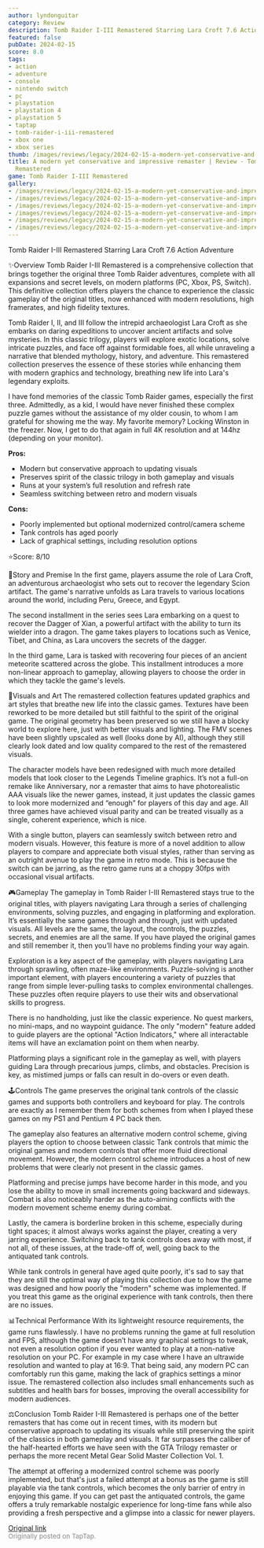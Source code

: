 ```yaml
---
author: lyndonguitar
category: Review
description: Tomb Raider I-III Remastered Starring Lara Croft 7.6 Action Adventure
featured: false
pubDate: 2024-02-15
score: 8.0
tags:
- action
- adventure
- console
- nintendo switch
- pc
- playstation
- playstation 4
- playstation 5
- taptap
- tomb-raider-i-iii-remastered
- xbox one
- xbox series
thumb: /images/reviews/legacy/2024-02-15-a-modern-yet-conservative-and-impressive-remaster--review---tomb-raider-i-iii-remastered-0.avif
title: A modern yet conservative and impressive remaster | Review - Tomb Raider I-III
  Remastered
game: Tomb Raider I-III Remastered
gallery:
- /images/reviews/legacy/2024-02-15-a-modern-yet-conservative-and-impressive-remaster--review---tomb-raider-i-iii-remastered-0.avif
- /images/reviews/legacy/2024-02-15-a-modern-yet-conservative-and-impressive-remaster--review---tomb-raider-i-iii-remastered-1.avif
- /images/reviews/legacy/2024-02-15-a-modern-yet-conservative-and-impressive-remaster--review---tomb-raider-i-iii-remastered-2.avif
- /images/reviews/legacy/2024-02-15-a-modern-yet-conservative-and-impressive-remaster--review---tomb-raider-i-iii-remastered-3.avif
- /images/reviews/legacy/2024-02-15-a-modern-yet-conservative-and-impressive-remaster--review---tomb-raider-i-iii-remastered-4.avif
- /images/reviews/legacy/2024-02-15-a-modern-yet-conservative-and-impressive-remaster--review---tomb-raider-i-iii-remastered-5.avif
---
```

Tomb Raider I-III Remastered Starring Lara Croft
7.6
Action
Adventure

✨Overview
Tomb Raider I-III Remastered is a comprehensive collection that brings together the original three Tomb Raider adventures, complete with all expansions and secret levels, on modern platforms (PC, Xbox, PS, Switch). This definitive collection offers players the chance to experience the classic gameplay of the original titles, now enhanced with modern resolutions, high framerates, and high fidelity textures.

Tomb Raider I, II, and III follow the intrepid archaeologist Lara Croft as she embarks on daring expeditions to uncover ancient artifacts and solve mysteries. In this classic trilogy, players will explore exotic locations, solve intricate puzzles, and face off against formidable foes, all while unraveling a narrative that blended mythology, history, and adventure. This remastered collection preserves the essence of these stories while enhancing them with modern graphics and technology, breathing new life into Lara's legendary exploits.

I have fond memories of the classic Tomb Raider games, especially the first three. Admittedly, as a kid, I would have never finished these complex puzzle games without the assistance of my older cousin, to whom I am grateful for showing me the way. My favorite memory? Locking Winston in the freezer. Now, I get to do that again in full 4K resolution and at 144hz (depending on your monitor).


**Pros:**
- Modern but conservative approach to updating visuals
- Preserves spirit of the classic trilogy in both gameplay and visuals
- Runs at your system’s full resolution and refresh rate
- Seamless switching between retro and modern visuals



**Cons:**
- Poorly implemented but optional modernized control/camera scheme
- Tank controls has aged poorly
- Lack of graphical settings, including resolution options


⭐️Score: 8/10

📖Story and Premise
In the first game, players assume the role of Lara Croft, an adventurous archaeologist who sets out to recover the legendary Scion artifact. The game's narrative unfolds as Lara travels to various locations around the world, including Peru, Greece, and Egypt.

The second installment in the series sees Lara embarking on a quest to recover the Dagger of Xian, a powerful artifact with the ability to turn its wielder into a dragon. The game takes players to locations such as Venice, Tibet, and China, as Lara uncovers the secrets of the dagger.

In the third game, Lara is tasked with recovering four pieces of an ancient meteorite scattered across the globe. This installment introduces a more non-linear approach to gameplay, allowing players to choose the order in which they tackle the game's levels.

🎨Visuals and Art
The remastered collection features updated graphics and art styles that breathe new life into the classic games. Textures have been reworked to be more detailed but still faithful to the spirit of the original game. The original geometry has been preserved so we still have a blocky world to explore here, just with better visuals and lighting. The FMV scenes have been slightly upscaled as well (looks done by AI), although they still clearly look dated and low quality compared to the rest of the remastered visuals.

The character models have been redesigned with much more detailed models that look closer to the Legends Timeline graphics. It’s not a full-on remake like Anniversary, nor a remaster that aims to have photorealistic AAA visuals like the newer games, instead, it just updates the classic games to look more modernized and “enough” for players of this day and age. All three games have achieved visual parity and can be treated visually as a single, coherent experience, which is nice.

With a single button, players can seamlessly switch between retro and modern visuals. However, this feature is more of a novel addition to allow players to compare and appreciate both visual styles, rather than serving as an outright avenue to play the game in retro mode. This is because the switch can be jarring, as the retro game runs at a choppy 30fps with occasional visual artifacts.

🎮Gameplay
The gameplay in Tomb Raider I-III Remastered stays true to the original titles, with players navigating Lara through a series of challenging environments, solving puzzles, and engaging in platforming and exploration. It’s essentially the same games through and through, just with updated visuals. All levels are the same, the layout, the controls, the puzzles, secrets, and enemies are all the same. If you have played the original games and still remember it, then you’ll have no problems finding your way again.

Exploration is a key aspect of the gameplay, with players navigating Lara through sprawling, often maze-like environments. Puzzle-solving is another important element, with players encountering a variety of puzzles that range from simple lever-pulling tasks to complex environmental challenges. These puzzles often require players to use their wits and observational skills to progress.

There is no handholding, just like the classic experience. No quest markers, no mini-maps, and no waypoint guidance. The only "modern" feature added to guide players are the optional "Action Indicators," where all interactable items will have an exclamation point on them when nearby.

Platforming plays a significant role in the gameplay as well, with players guiding Lara through precarious jumps, climbs, and obstacles. Precision is key, as mistimed jumps or falls can result in do-overs or even death.

🕹Controls
The game preserves the original tank controls of the classic games and supports both controllers and keyboard for play. The controls are exactly as I remember them for both schemes from when I played these games on my PS1 and Pentium 4 PC back then.

The gameplay also features an alternative modern control scheme, giving players the option to choose between classic Tank controls that mimic the original games and modern controls that offer more fluid directional movement. However, the modern control scheme introduces a host of new problems that were clearly not present in the classic games.

Platforming and precise jumps have become harder in this mode, and you lose the ability to move in small increments going backward and sideways. Combat is also noticeably harder as the auto-aiming conflicts with the modern movement scheme enemy during combat.

Lastly, the camera is borderline broken in this scheme, especially during tight spaces; it almost always works against the player, creating a very jarring experience. Switching back to tank controls does away with most, if not all, of these issues, at the trade-off of, well, going back to the antiquated tank controls.

While tank controls in general have aged quite poorly, it's sad to say that they are still the optimal way of playing this collection due to how the game was designed and how poorly the "modern" scheme was implemented. If you treat this game as the original experience with tank controls, then there are no issues.

📊Technical Performance
With its lightweight resource requirements, the game runs flawlessly. I have no problems running the game at full resolution and FPS, although the game doesn’t have any graphical settings to tweak, not even a resolution option if you ever wanted to play at a non-native resolution on your PC. For example in my case where I have an ultrawide resolution and wanted to play at 16:9. That being said, any modern PC can comfortably run this game, making the lack of graphics settings a minor issue. The remastered collection also includes small enhancements such as subtitles and health bars for bosses, improving the overall accessibility for modern audiences.

⚖️Conclusion
Tomb Raider I-III Remastered is perhaps one of the better remasters that has come out in recent times, with its modern but conservative approach to updating its visuals while still preserving the spirit of the classics in both gameplay and visuals. It far surpasses the caliber of the half-hearted efforts we have seen with the GTA Trilogy remaster or perhaps the more recent Metal Gear Solid Master Collection Vol. 1.

The attempt at offering a modernized control scheme was poorly implemented, but that's just a failed attempt at a bonus as the game is still playable via the tank controls, which becomes the only barrier of entry in enjoying this game. If you can get past the antiquated controls, the game offers a truly remarkable nostalgic experience for long-time fans while also providing a fresh perspective and a glimpse into a classic for newer players.

[Original link](https://www.taptap.io/post/7009626)<br><span style="font-size: 0.95em; color: #888;">Originally posted on TapTap.</span>